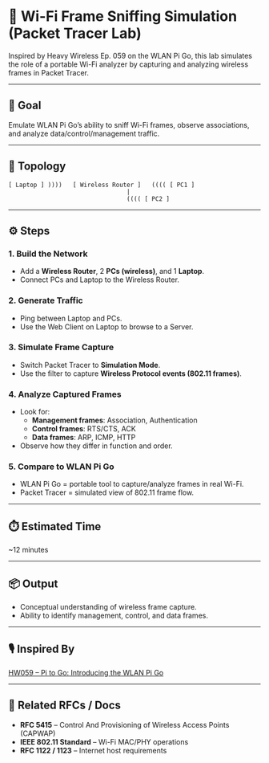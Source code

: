 # 📶 Wi-Fi Frame Sniffing Simulation (Packet Tracer Lab)

Inspired by Heavy Wireless Ep. 059 on the WLAN Pi Go, this lab simulates the role of a portable Wi-Fi analyzer by capturing and analyzing wireless frames in Packet Tracer.

---

## 🎯 Goal
Emulate WLAN Pi Go’s ability to sniff Wi-Fi frames, observe associations, and analyze data/control/management traffic.

---

## 🧱 Topology
```
[ Laptop ] ))))   [ Wireless Router ]   (((( [ PC1 ]
                                 |
                                 (((( [ PC2 ]
```

---

## ⚙️ Steps

### 1. Build the Network
- Add a **Wireless Router**, 2 **PCs (wireless)**, and 1 **Laptop**.
- Connect PCs and Laptop to the Wireless Router.

### 2. Generate Traffic
- Ping between Laptop and PCs.
- Use the Web Client on Laptop to browse to a Server.

### 3. Simulate Frame Capture
- Switch Packet Tracer to **Simulation Mode**.
- Use the filter to capture **Wireless Protocol events (802.11 frames)**.

### 4. Analyze Captured Frames
- Look for:  
  - **Management frames**: Association, Authentication  
  - **Control frames**: RTS/CTS, ACK  
  - **Data frames**: ARP, ICMP, HTTP  
- Observe how they differ in function and order.

### 5. Compare to WLAN Pi Go
- WLAN Pi Go = portable tool to capture/analyze frames in real Wi-Fi.  
- Packet Tracer = simulated view of 802.11 frame flow.  

---

## ⏱️ Estimated Time
~12 minutes

---

## 📦 Output
- Conceptual understanding of wireless frame capture.  
- Ability to identify management, control, and data frames.  

---

## 🎙️ Inspired By
[HW059 – Pi to Go: Introducing the WLAN Pi Go](https://packetpushers.net/podcasts/heavy-wireless/hw059-pi-to-go-introducing-the-wlan-pi-go/)

---

## 📜 Related RFCs / Docs
- **RFC 5415** – Control And Provisioning of Wireless Access Points (CAPWAP)  
- **IEEE 802.11 Standard** – Wi-Fi MAC/PHY operations  
- **RFC 1122 / 1123** – Internet host requirements  
